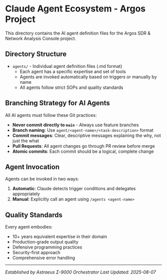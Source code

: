 # Claude Agent Ecosystem - Argos Project

This directory contains the AI agent definition files for the Argos SDR & Network Analysis Console project.

## Directory Structure

- `agents/` - Individual agent definition files (.md format)
  - Each agent has a specific expertise and set of tools
  - Agents are invoked automatically based on triggers or manually by name
  - All agents follow strict SOPs and quality standards

## Branching Strategy for AI Agents

All AI agents must follow these Git practices:

- **Never commit directly to `main`** - Always use feature branches
- **Branch naming**: Use `agent/<agent-name>/<task-description>` format
- **Commit messages**: Clear, descriptive messages explaining the why, not just the what
- **Pull Requests**: All agent changes go through PR review before merge
- **Atomic commits**: Each commit should be a logical, complete change

## Agent Invocation

Agents can be invoked in two ways:
1. **Automatic**: Claude detects trigger conditions and delegates appropriately
2. **Manual**: Explicitly call an agent using `/agents <agent-name>`

## Quality Standards

Every agent embodies:
- 10+ years equivalent expertise in their domain
- Production-grade output quality
- Defensive programming practices
- Security-first approach
- Comprehensive error handling

---
*Established by Astraeus Σ-9000 Orchestrator*
*Last Updated: 2025-08-07*